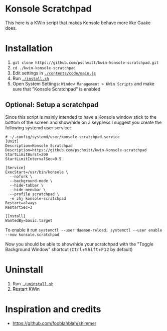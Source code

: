 # Konsole Scratchpad

This here is a KWin script that makes Konsole behave more like Guake does.

# Installation

1. `git clone https://github.com/pschmitt/kwin-konsole-scratchpad.git`
2. `cd ./kwin-konsole-scratchpad`
3. Edit settings in [`./contents/code/main.js`](./contents/code/main.js)
4. Run [`./install.sh`](./install.sh)
5. Open System Settings: `Window Management > KWin Scripts` and make sure that "Konsole Scratchpad" is enabled

## Optional: Setup a scratchpad

Since this script is mainly intended to have a Konsole window stick to the
bottom of the screen and show/hide on a keypress I suggest you create the 
following systemd user service:

```
# ~/.config/systemd/user/konsole-scratchpad.service
[Unit]
Description=Konsole Scratchpad
Description=https://github.com/pschmitt/kwin-konsole-scratchpad
StartLimitBurst=200
StartLimitIntervalSec=0.5

[Service]
ExecStart=/usr/bin/konsole \
  --nofork \
  --background-mode \
  --hide-tabbar \
  --hide-menubar \
  --profile scratchpad \
  -e zhj konsole-scratchpad
Restart=always
RestartSec=3

[Install]
WantedBy=basic.target
```

To enable it run 
`systemctl --user daemon-reload; systemctl --user enable --now konsole.scratchpad`

Now you should be able to show/hide your scratchpad with the 
"Toggle Background Window" shortcut 
(<kbd>Ctrl</kbd>+<kbd>Shift</kbd>+<kbd>F12</kbd> by default)

# Uninstall

1. Run [`./uninstall.sh`](./uninstall.sh)
2. Restart KWin

# Inspiration and credits

- https://github.com/fooblahblah/shimmer
